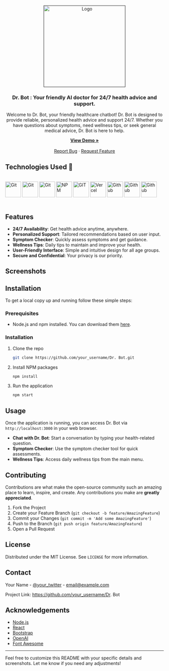<br />
<div align="center">
  <a href="" alt='logo' >
    <img src="" alt="Logo" width="260">
  </a>

  <h3 align="center">Dr. Bot : Your friendly AI doctor for 24/7 health advice and support.</h3>
<div align="center">

  <p align="center">
Welcome to Dr. Bot, your friendly healthcare chatbot! Dr. Bot is designed to provide reliable, personalized health advice and support 24/7. Whether you have questions about symptoms, need wellness tips, or seek general medical advice, Dr. Bot is here to help.
  </p>
</div>
    <a href=""><strong>View Demo »</strong></a>
    <br />
    <br />
    <a href="https://github.com/Dhvanitmonpara/ai-health-assistant/issues">Report Bug</a>
    ·
    <a href="https://github.com/Dhvanitmonpara/ai-health-assistant/issues">Request Feature</a>
  </p>
</div>

## Technologies Used 🚀

<br />

<div>
	<img height="50" src="https://img.shields.io/badge/node.js-6DA55F?style=for-the-badge&logo=node.js&logoColor=white" alt="Git" title="Git" /> 
  <img height="50" src="https://img.shields.io/badge/tailwindcss-%2338B2AC.svg?style=for-the-badge&logo=tailwind-css&logoColor=white" alt="Git" title="Git" /> 
  <img height="50" src="https://img.shields.io/badge/javascript-%23323330.svg?style=for-the-badge&logo=javascript&logoColor=%23F7DF1E" alt="Git" title="Git" /> 
  <img height="50" src="https://img.shields.io/badge/NPM-%23CB3837.svg?style=for-the-badge&logo=npm&logoColor=white" alt="NPM" title="NPM" /> 
  <img height="50" src="https://img.shields.io/badge/git-%23F05033.svg?style=for-the-badge&logo=git&logoColor=white" alt="GIT" title="GIT" /> 
  <img height="50" src="https://img.shields.io/badge/vercel-%23000000.svg?style=for-the-badge&logo=vercel&logoColor=white" alt="Vercel" title="Vercel" /> 
  <img height="50" src="https://img.shields.io/badge/github-%23121011.svg?style=for-the-badge&logo=github&logoColor=white" alt="Github" title="Github" /> 
  <img height="50" src="https://img.shields.io/badge/react-%2320232a.svg?style=for-the-badge&logo=react&logoColor=%2361DAFB" alt="Github" title="Github" /> 
  <img height="50" src="https://img.shields.io/badge/daisyui-5A0EF8?style=for-the-badge&logo=daisyui&logoColor=white" alt="Github" title="Github" /> 
	</div>

<br />


## Features

- **24/7 Availability**: Get health advice anytime, anywhere.
- **Personalized Support**: Tailored recommendations based on user input.
- **Symptom Checker**: Quickly assess symptoms and get guidance.
- **Wellness Tips**: Daily tips to maintain and improve your health.
- **User-Friendly Interface**: Simple and intuitive design for all age groups.
- **Secure and Confidential**: Your privacy is our priority.

## Screenshots



## Installation

To get a local copy up and running follow these simple steps:

### Prerequisites

- Node.js and npm installed. You can download them <a href="https://nodejs.org/" target="_blank">here</a>.

### Installation

1. Clone the repo
   ```sh
   git clone https://github.com/your_username/Dr. Bot.git
   ```
2. Install NPM packages
   ```sh
   npm install
   ```
3. Run the application
   ```sh
   npm start
   ```

## Usage

Once the application is running, you can access Dr. Bot via `http://localhost:3000` in your web browser.

- **Chat with Dr. Bot**: Start a conversation by typing your health-related question.
- **Symptom Checker**: Use the symptom checker tool for quick assessments.
- **Wellness Tips**: Access daily wellness tips from the main menu.

## Contributing

Contributions are what make the open-source community such an amazing place to learn, inspire, and create. Any contributions you make are **greatly appreciated**.

1. Fork the Project
2. Create your Feature Branch (`git checkout -b feature/AmazingFeature`)
3. Commit your Changes (`git commit -m 'Add some AmazingFeature'`)
4. Push to the Branch (`git push origin feature/AmazingFeature`)
5. Open a Pull Request

## License

Distributed under the MIT License. See `LICENSE` for more information.

## Contact

Your Name - [@your_twitter](https://twitter.com/your_twitter) - email@example.com

Project Link: <a href="https://github.com/your_username/Dr. Bot" target="_blank">https://github.com/your_username/Dr. Bot</a>

## Acknowledgements

- <a href="https://nodejs.org/" target="_blank">Node.js</a>
- <a href="https://reactjs.org/" target="_blank">React</a>
- <a href="https://getbootstrap.com/" target="_blank">Bootstrap</a>
- <a href="https://www.openai.com/" target="_blank">OpenAI</a>
- <a href="https://fontawesome.com/" target="_blank">Font Awesome</a>

---

Feel free to customize this README with your specific details and screenshots. Let me know if you need any adjustments!